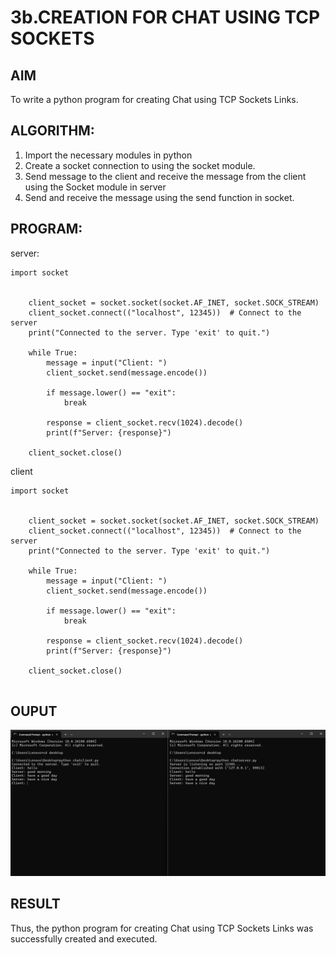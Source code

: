 # 3b.CREATION FOR CHAT USING TCP SOCKETS
## AIM
To write a python program for creating Chat using TCP Sockets Links.
## ALGORITHM:
1. Import the necessary modules in python
2. Create a socket connection to using the socket module.
3. Send message to the client and receive the message from the client using the Socket module in
 server
4. Send and receive the message using the send function in socket.
## PROGRAM:
server:
```
import socket


    client_socket = socket.socket(socket.AF_INET, socket.SOCK_STREAM)
    client_socket.connect(("localhost", 12345))  # Connect to the server
    print("Connected to the server. Type 'exit' to quit.")

    while True:
        message = input("Client: ")
        client_socket.send(message.encode())

        if message.lower() == "exit":
            break

        response = client_socket.recv(1024).decode()
        print(f"Server: {response}")

    client_socket.close()
```
client
```
import socket


    client_socket = socket.socket(socket.AF_INET, socket.SOCK_STREAM)
    client_socket.connect(("localhost", 12345))  # Connect to the server
    print("Connected to the server. Type 'exit' to quit.")

    while True:
        message = input("Client: ")
        client_socket.send(message.encode())

        if message.lower() == "exit":
            break

        response = client_socket.recv(1024).decode()
        print(f"Server: {response}")

    client_socket.close()


```


## OUPUT
![output](<Screenshot 2025-09-21 222051.png>)
## RESULT
Thus, the python program for creating Chat using TCP Sockets Links was successfully 
created and executed.
